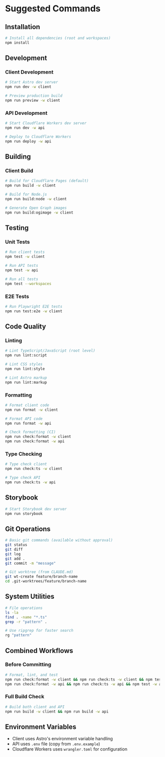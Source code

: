 # Suggested Commands

## Installation

```bash
# Install all dependencies (root and workspaces)
npm install
```

## Development

### Client Development

```bash
# Start Astro dev server
npm run dev -w client

# Preview production build
npm run preview -w client
```

### API Development

```bash
# Start Cloudflare Workers dev server
npm run dev -w api

# Deploy to Cloudflare Workers
npm run deploy -w api
```

## Building

### Client Build

```bash
# Build for Cloudflare Pages (default)
npm run build -w client

# Build for Node.js
npm run build:node -w client

# Generate Open Graph images
npm run build:ogimage -w client
```

## Testing

### Unit Tests

```bash
# Run client tests
npm test -w client

# Run API tests
npm test -w api

# Run all tests
npm test --workspaces
```

### E2E Tests

```bash
# Run Playwright E2E tests
npm run test:e2e -w client
```

## Code Quality

### Linting

```bash
# Lint TypeScript/JavaScript (root level)
npm run lint:script

# Lint CSS styles
npm run lint:style

# Lint Astro markup
npm run lint:markup
```

### Formatting

```bash
# Format client code
npm run format -w client

# Format API code
npm run format -w api

# Check formatting (CI)
npm run check:format -w client
npm run check:format -w api
```

### Type Checking

```bash
# Type check client
npm run check:ts -w client

# Type check API
npm run check:ts -w api
```

## Storybook

```bash
# Start Storybook dev server
npm run storybook
```

## Git Operations

```bash
# Basic git commands (available without approval)
git status
git diff
git log
git add .
git commit -m "message"

# Git worktree (from CLAUDE.md)
git wt-create feature/branch-name
cd .git-worktrees/feature/branch-name
```

## System Utilities

```bash
# File operations
ls -la
find . -name "*.ts"
grep -r "pattern" .

# Use ripgrep for faster search
rg "pattern"
```

## Combined Workflows

### Before Committing

```bash
# Format, lint, and test
npm run check:format -w client && npm run check:ts -w client && npm test -w client
npm run check:format -w api && npm run check:ts -w api && npm test -w api
```

### Full Build Check

```bash
# Build both client and API
npm run build -w client && npm run build -w api
```

## Environment Variables

- Client uses Astro's environment variable handling
- API uses `.env` file (copy from `.env.example`)
- Cloudflare Workers uses `wrangler.toml` for configuration
